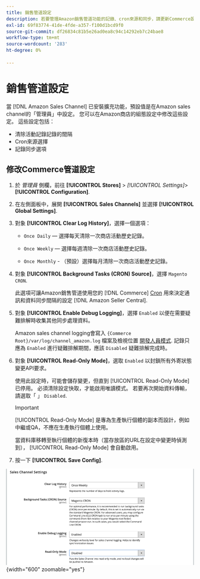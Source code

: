 ```yaml
---
title: 銷售管道設定
description: 若要管理Amazon銷售管道功能的記錄、cron來源和同步，請更新Commerce設定。
exl-id: 69f83774-41de-4fde-a357-f100d1bcd9f0
source-git-commit: df26834c81b5e26ad0ea8c94c14292eb7c24bae8
workflow-type: tm+mt
source-wordcount: '283'
ht-degree: 0%

---
```


# 銷售管道設定

當 [!DNL Amazon Sales Channel] 已安裝擴充功能，預設值是在Amazon sales channel的「管理員」中設定。 您可以在Amazon商店的組態設定中修改這些設定。 這些設定包括：

- 清除活動記錄記錄的間隔
- Cron來源選擇
- 記錄同步選項

## 修改Commerce管道設定

1. 於 _管理員_ 側欄，前往 **[!UICONTROL Stores]** > _[!UICONTROL Settings]_>**[!UICONTROL Configuration]**.

1. 在左側面板中，展開 **[!UICONTROL Sales Channels]** 並選擇 **[!UICONTROL Global Settings]**.

1. 對象 **[!UICONTROL Clear Log History]**，選擇一個選項：

   - `Once Daily`  — 選擇每天清除一次商店活動歷史記錄。

   - `Once Weekly`  — 選擇每週清除一次商店活動歷史記錄。

   - `Once Monthly` - （預設）選擇每月清除一次商店活動歷史記錄。

1. 對象 **[!UICONTROL Background Tasks (CRON) Source]**，選擇 `Magento CRON`.

   此選項可讓Amazon銷售管道使用您的 [!DNL Commerce] [Cron](https://experienceleague.adobe.com/docs/commerce-admin/systems/tools/cron.html) 用來決定通訊和資料同步間隔的設定 [!DNL Amazon Seller Central].

1. 對象 **[!UICONTROL Enable Debug Logging]**，選擇 `Enabled` 以便在需要疑難排解時收集其他同步處理資料。

   Amazon sales channel logging會寫入 `{Commerce Root}/var/log/channel_amazon.log` 檔案及檢視位置 [開發人員模式](https://experienceleague.adobe.com/docs/commerce-admin/systems/tools/developer-tools.html#operation-modes). 記錄只應為 `Enabled` 進行疑難排解期間，應該 `Disabled` 疑難排解完成時。

1. 對象 **[!UICONTROL Read-Only Mode]**，選取 `Enabled` 以封鎖所有外寄狀態變更API要求。

   使用此設定時，可能會儲存變更，但直到 [!UICONTROL Read-Only Mode] 已停用。 必須清除設定快取，才能啟用唯讀模式。 若要再次開始資料傳輸，請選取「 」 `Disabled`.

   >[!IMPORTANT]
   >
   >[!UICONTROL Read-Only Mode] 是專為生產執行個體的副本而設計，例如中繼或QA，不應在生產執行個體上使用。
   >
   >當資料庫移轉至執行個體的新復本時（當存放區的URL在設定中變更時偵測到）， [!UICONTROL Read-Only Mode] 會自動啟用。

1. 按一下 **[!UICONTROL Save Config]**.

![Sales Channel組態設定](assets/config-sales-channel-global-settings.png){width="600" zoomable="yes"}
